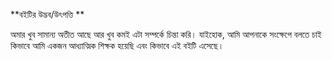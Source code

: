 **বইটির উদ্ভব/উৎপত্তি **

অমার খুব সামান্য অতীত আছে আর খুব কমই এটা সম্পর্কে চিন্তা করি। যাইহোক, আমি আপনাকে সংক্ষেপে বলতে চাই কিভাবে আমি একজন আধ্যাত্মিক শিক্ষক হয়েছি এবং কিভাবে এই বইটি এসেছে।
